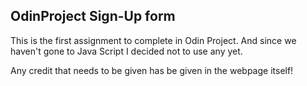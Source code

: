 ## OdinProject Sign-Up form

This is the first assignment to complete in Odin Project.
And since we haven't gone to Java Script I decided not to use any yet.

Any credit that needs to be given has be given in the webpage itself!